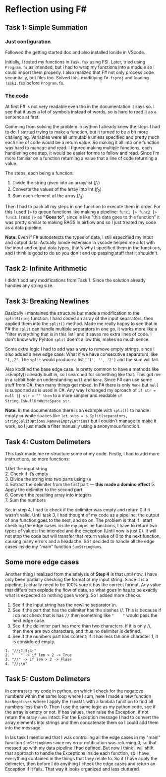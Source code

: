 # Reflection using F#

## Task 1: Simple Summation


### Just configuration
Followed the getting started doc and also installed Ionide in VScode.

Initially, I tested my functions in `Task.fsx` using FSI. Later, tried using `Program.fs` as intended, but i had to wrap my functions into a module so I could import them properly. I also realized that F# not only process code secuntially, but files too. Solved this, modifiying `F#.fsproj` and loading `Task1.fsx` before `Program.fs`.

### The code

At first F# is not very readable even tho in the documentation it says so. I see that it uses a lot of symbols instead of words, so is hard to read it as a sentence at first.

Comming from solving the problem in python I already knew the steps I had to do. I satrted trying to make a function, but it turned to be a bit more challenging. Variables were all unmutable unless specified and pretty much each line of code would be a return value. So making it all into one function was hard to manage and read. I figured making multiple functions, each handlening one step, it would be easier for me to follow and read. Since I'm more familiar on a function returning a value that a line of code returning a value.

The steps, each being a function:

1. Divide the string given into an array/list ($f_1$)
2. Converts the values of the array into int ($f_2$)
3. Sum each element of the array ($f_3$)

Then I had to pack all my steps in one function to execute them in order. For this I used `|>` to queue functions like making a pipeline:
`func1 |> func2 |> func3`.  I read `|>` as **"Goes to"**, since is like "this data goes to this function" it was pretty similar to making RAGS in airflow and so I just treated my code as a data pipeline.

**Note:** Even if F# autodetects the types of data, I still especified my input and output data. Actually Ionide extension in vscode helped me a lot with the input and output data types, that's why I specified them in the functions, and I think is good to do so you don't end up passing stuff that it shouldn't.

## Task 2: Infinite Arithmetic

I didn't add any modifications from Task 1. Since the solution already handles any string size.

## Task 3: Breaking Newlines

Basically I mantained the structure but made a modification to the `splitString` function. I hard coded an array of the input separators, then applied them into the `split()` method. Made me really happy to see that in F# the `split` can handle multiple separators in one go, it works more like a "filter everything that is in this list" and it saves me extra lines of code. I don't know why Pyhton `split` doen't allow this, makes so much sence.

Some extra logic I had to add was a way to remove empty strings, since I also added a new edge case: What if we have consecutive separators, like `"1,,2"`. The `split` would produce a list `['1', '', '2']` and the sum will fail.

Also kodified the base edge case. Is pretty common to have a methods like .isEmpty() already built in, so I searched for something like that. This got me in a rabbit hole on understanding `null` and `None`. Since F# can use some stuff from C#, then many things get mixed. In F# there is only `None` but `null` is supported as is used in C#. Any way I changed my aproach of `if str = null || str = "" then` to a more simpler and readable `if String.IsNullOrWhiteSpace str`.

**Note:** In the documentation there is an example with `split()` to handle empty or white spaces like `let subs = s.Split(separators, StringSplitOptions.RemoveEmptyEntries)` but I couldn't manage to make it work, so I just made a filter manually using a anonymous function.

## Task 4: Custom Delimeters

This task made me re-structure some of my code. Firstly, I had to add more instructions, so more functions:

1.Get the input string  
2. Check if it’s empty  
3. Divide the string into two parts using `\n`  
4. Extract the delimiter from the first part — **this made a domino effect**
5. Apply the delimiter to the second part  
6. Convert the resulting array into integers  
7. Sum the numbers 


So, in step 4, I had to check if the delimiter was empty and return 0 if it wasn't valid. Until task 3, I had thought of my code as a pipeline; the output of one function goes to the next, and so on. The problem is that if I start checking the edge cases inside my pipeline functions, I have to return two types of values: the intended and the exception (Until now is just 0). It will not stop the code but will transfer that return value of 0 to the next function, causing many errors and a headache. So I decided to handle all the edge cases inside my "main" function `SumStringNums`.

## Some more edge cases
Another thing I realized from the analysis of **Step 4** is that until now, I have only been partially checking the format of my input string. Since it is a pipeline, I actually need to be 100% sure it has the correct format. Any value that differs can explode the flow of data, so what goes in has to be exactly what is expected so nothing goes wrong. So I added more checks:

1. See if the input string has the newline separator \n.
2. See if the part that has the delimiter has the slashes //. This is because if I do not check that is has `//` then something like `"    "` would pass the next edge case.
3. See if the delimiter part has more than two characters. If it is only //, then there are two characters, and thus no delimiter is defined.
4. See if the numbers part has content; if it has less tah one character 1, it is considered empty.

```
1. "//;1;3;4;" 
2. "   " -> if len > 2 -> True
3. "//" -> if len > 2 -> Flase
4. "//;\n"
```

## Task 5: Custom Delimeters

In contrast to my code in python, on which I check for the negatove numbers within the same loop where I sum, here I made a new function `hasNegatives` where I apply the `findAll` with a lambda function to find all numbers less than 0. Then I use the same logic as my python code, see if the array is empty or not. If has values, then raise the Exception, if not return the array `nums` intact. For the Exception message I had to convert the array elements into strings and then concatenate them so I could add them into the message.

In las task I mentioned that I was controlling all the edge cases in my "main" function `SumStringNums` since my error notification was returning 0, so that messed up with my data pipeline I had defined. But now I think I will shift that approach to handle the Exceptions inside each function, so I have everything contained in the things that they relate to. So if I have apply the delimeter, then before I do anything I check the edge cases and return an Exception if it fails. That way it looks organized and less cluttered.